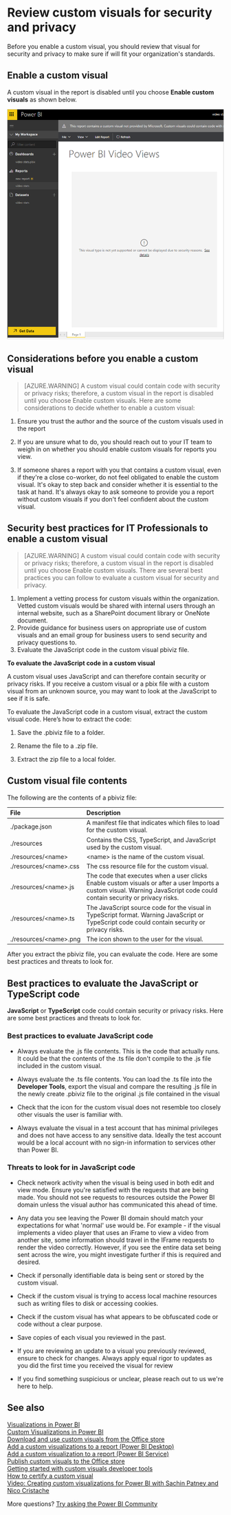 <properties
   pageTitle="Review custom visuals for security and privacy"
   description="Before you enable a custom visual, you should review that visual for security and privacy to make sure if will fit your organization's standards."
   services="powerbi"
   documentationCenter=""
   authors="guyinacube"
   manager="erikre"
   backup=""
   editor=""
   tags=""
   qualityFocus="no"
   qualityDate=""/>

<tags
   ms.service="powerbi"
   ms.devlang="NA"
   ms.topic="article"
   ms.tgt_pltfrm="NA"
   ms.workload="powerbi"
   ms.date="09/05/2017"
   ms.author="asaxton"/>

# Review custom visuals for security and privacy

Before you enable a custom visual, you should review that visual for security and privacy to make sure if will fit your organization's standards.

## Enable a custom visual

<a name="enable"></a>A custom visual in the report is disabled until you choose **Enable custom visuals** as shown below.  

![](media/powerbi-custom-visuals-review-for-security-and-privacy/EmptyVisual.png)

## Considerations before you enable a custom visual  
<a name="considerations"></a>

> [AZURE.WARNING] A custom visual could contain code with security or privacy risks; therefore, a custom visual in the report is disabled until you choose Enable custom visuals. Here are some considerations to decide whether to enable a custom visual:

1. Ensure you trust the author and the source of the custom visuals used in the report

2. If you are unsure what to do, you should reach out to your IT team to weigh in on whether you should enable custom visuals for reports you view.

3. If someone shares a report with you that contains a custom visual, even if they're a close co-worker, do not feel obligated to enable the custom visual. It's okay to step back and consider whether it is essential to the task at hand. It's always okay to ask someone to provide you a report without custom visuals if you don't feel confident about the custom visual.

## Security best practices for IT Professionals to enable a custom visual  
<a name="security"></a>

> [AZURE.WARNING] A custom visual could contain code with security or privacy risks; therefore, a custom visual in the report is disabled until you choose Enable custom visuals. There are several best practices you can follow to evaluate a custom visual for security and privacy.

1.  Implement a vetting process for custom visuals within the organization. Vetted custom visuals would be shared with internal users through an internal website, such as a SharePoint document library or OneNote document.
2.  Provide guidance for business users on appropriate use of custom visuals and an email group for business users to send security and privacy questions to.
3.  Evaluate the JavaScript code in the custom visual pbiviz file.

**To evaluate the JavaScript code in a custom visual**

A custom visual uses JavaScript and can therefore contain security or privacy risks. If you receive a custom visual or a pbix file with a custom visual from an unknown source, you may want to look at the JavaScript to see if it is safe.

To evaluate the JavaScript code in a custom visual, extract the custom visual code. Here’s how to extract the code:  

1. Save the .pbiviz file to a folder.

2. Rename the file to a .zip file.

3. Extract the zip file to a local folder.

## Custom visual file contents

The following are the contents of a pbiviz file:

| **File**                     | **Description**                                                                                                                                                           |
|:-----------------------------|:--------------------------------------------------------------------------------------------------------------------------------------------------------------------------|
| ./package.json               | A manifest file that indicates which files to load for the custom visual.                                                                                                 |
| ./resources                  | Contains the CSS, TypeScript, and JavaScript used by the custom visual.                                                                                                   |
| ./resources/&lt;name&gt;     | &lt;name&gt; is the name of the custom visual.                                                                                                                            |
| ./resources/&lt;name&gt;.css | The css resource file for the custom visual.                                                                                                                              |
| ./resources/&lt;name&gt;.js  | The code that executes when a user clicks Enable custom visuals or after a user Imports a custom visual. Warning JavaScript code could contain security or privacy risks. |
| ./resources/&lt;name&gt;.ts  | The JavaScript source code for the visual in TypeScript format. Warning JavaScript or TypeScript code could contain security or privacy risks.                            |
| ./resources/&lt;name&gt;.png | The icon shown to the user for the visual.                                                                                                                                |

After you extract the pbiviz file, you can evaluate the code. Here are some best practices and threats to look for.

## Best practices to evaluate the JavaScript or TypeScript code

**JavaScript** or **TypeScript** code could contain security or privacy risks. Here are some best practices and threats to look for.

### Best practices to evaluate JavaScript code

-  Always evaluate the .js file contents. This is the code that actually runs. It could be that the contents of the .ts file don't compile to the .js file included in the custom visual.

-  Always evaluate the .ts file contents. You can load the .ts file into the **Developer Tools**, export the visual and compare the resulting .js file in the newly create .pbiviz file to the original .js file contained in the visual

-  Check that the icon for the custom visual does not resemble too closely other visuals the user is familiar with.

-  Always evaluate the visual in a test account that has minimal privileges and does not have access to any sensitive data. Ideally the test account would be a local account with no sign-in information to services other than Power BI.

### Threats to look for in JavaScript code

-  Check network activity when the visual is being used in both edit and view mode. Ensure you're satisfied with the requests that are being made. You should not see requests to resources outside the Power BI domain unless the visual author has communicated this ahead of time.

-  Any data you see leaving the Power BI domain should match your expectations for what 'normal' use would be. For example - if the visual implements a video player that uses an iFrame to view a video from another site, some information should travel in the IFrame requests to render the video correctly. However, if you see the entire data set being sent across the wire, you might investigate further if this is required and desired.

-  Check if personally identifiable data is being sent or stored by the custom visual.

-  Check if the custom visual is trying to access local machine resources such as writing files to disk or accessing cookies.

-  Check if the custom visual has what appears to be obfuscated code or code without a clear purpose.

-  Save copies of each visual you reviewed in the past.

-  If you are reviewing an update to a visual you previously reviewed, ensure to check for changes. Always apply equal rigor to updates as you did the first time you received the visual for review

-  If you find something suspicious or unclear, please reach out to us we're here to help.

## See also

[Visualizations in Power BI](powerbi-service-visualizations-for-reports.md)  
[Custom Visualizations in Power BI](powerbi-custom-visuals.md)  
[Download and use custom visuals from the Office store](powerbi-custom-visuals-office-store.md)  
[Add a custom visualizations to a report (Power BI Desktop)](powerbi-custom-visuals-use.md)  
[Add a custom visualization to a report (Power BI Service)](powerbi-custom-visuals-add-to-report.md)  
[Publish custom visuals to the Office store](powerbi-developer-office-store.md)  
[Getting started with custom visuals developer tools](powerbi-custom-visuals-getting-started-with-developer-tools.md)  
[How to certify a custom visual](powerbi-custom-visuals-certified.md)    
[Video: Creating custom visualizations for Power BI with Sachin Patney and Nico Cristache](https://www.youtube.com/watch?v=kULc2VbwjCc)  

More questions? [Try asking  the Power BI Community](http://community.powerbi.com/)